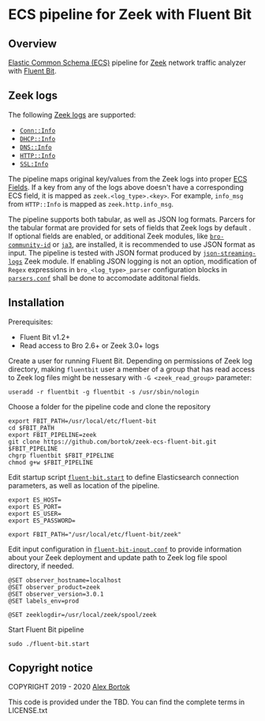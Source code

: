# ECS pipeline for Zeek with Fluent Bit
## Overview
[Elastic Common Schema (ECS)](https://www.elastic.co/guide/en/ecs/current/ecs-reference.html) pipeline for [Zeek](https://www.zeek.org/) network traffic analyzer with [Fluent Bit](https://fluentbit.io/).

## Zeek logs
The following [Zeek logs](https://docs.zeek.org/en/current/script-reference/log-files.html) are supported:

- [`Conn::Info`](https://docs.zeek.org/en/current/scripts/base/protocols/conn/main.zeek.html#type-Conn::Info)
- [`DHCP::Info`](https://docs.zeek.org/en/current/scripts/base/protocols/dhcp/main.zeek.html#type-DHCP::Info)
- [`DNS::Info`](https://docs.zeek.org/en/current/scripts/base/protocols/dns/main.zeek.html#type-DNS::Info)
- [`HTTP::Info`](https://docs.zeek.org/en/current/scripts/base/protocols/http/main.zeek.html#type-HTTP::Info)
- [`SSL:Info`](https://docs.zeek.org/en/current/scripts/base/protocols/ssl/main.zeek.html#type-SSL::Info)

The pipeline maps original key/values from the Zeek logs into proper [ECS Fields](https://www.elastic.co/guide/en/ecs/current/ecs-field-reference.html). If a key from any of the logs above doesn't have a corresponding ECS field, it is mapped as `zeek.<log_type>.<key>`. For example, `info_msg` from `HTTP::Info` is mapped as `zeek.http.info_msg`.
  
The pipeline supports both tabular, as well as JSON log formats. Parcers for the tabular format are provided for sets of fields that Zeek logs by default . If optional fields are enabled, or additional Zeek modules, like [`bro-community-id`](https://github.com/corelight/bro-community-id) or [`ja3`](https://github.com/salesforce/ja3), are installed, it is recommended to use JSON format as input. The pipeline is tested with JSON format produced by  [`json-streaming-logs`](https://github.com/corelight/json-streaming-logs) Zeek module. If enabling JSON logging is not an option, modification of `Regex` expressions in `bro_<log_type>_parser` configuration blocks in [`parsers.conf`](parsers.conf) shall be done to accomodate additonal fields.

## Installation
Prerequisites:

- Fluent Bit v1.2+
- Read access to Bro 2.6+ or Zeek 3.0+ logs

Create a user for running Fluent Bit. Depending on permissions of Zeek log directory, making `fluentbit` user a member of a group that has read access to Zeek log files might be nessesary with `-G <zeek_read_group>` parameter:

    useradd -r fluentbit -g fluentbit -s /usr/sbin/nologin    

Choose a folder for the pipeline code and clone the repository

    export FBIT_PATH=/usr/local/etc/fluent-bit
    cd $FBIT_PATH
    export FBIT_PIPELINE=zeek
    git clone https://github.com/bortok/zeek-ecs-fluent-bit.git $FBIT_PIPELINE
    chgrp fluentbit $FBIT_PIPELINE
    chmod g+w $FBIT_PIPELINE

Edit startup script [`fluent-bit.start`](fluent-bit.start) to define Elasticsearch connection parameters, as well as location of the pipeline.

    export ES_HOST=
    export ES_PORT=
    export ES_USER=
    export ES_PASSWORD=
    
    export FBIT_PATH="/usr/local/etc/fluent-bit/zeek"

Edit input configuration in [`fluent-bit-input.conf`](fluent-bit-input.conf) to provide information about your Zeek deployment and update path to Zeek log file spool directory, if needed.

    @SET observer_hostname=localhost
    @SET observer_product=zeek
    @SET observer_version=3.0.1
    @SET labels_env=prod
    
    @SET zeeklogdir=/usr/local/zeek/spool/zeek

Start Fluent Bit pipeline

    sudo ./fluent-bit.start

## Copyright notice

COPYRIGHT 2019 - 2020 [Alex Bortok](https://github.com/bortok)

This code is provided under the TBD.
You can find the complete terms in LICENSE.txt